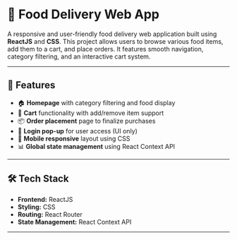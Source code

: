 # 🍔 Food Delivery Web App

A responsive and user-friendly food delivery web application built using **ReactJS** and **CSS**. This project allows users to browse various food items, add them to a cart, and place orders. It features smooth navigation, category filtering, and an interactive cart system.

---

## 🚀 Features

- 🏠 **Homepage** with category filtering and food display  
- 🛒 **Cart** functionality with add/remove item support  
- 📦 **Order placement** page to finalize purchases  
- 🔐 **Login pop-up** for user access (UI only)  
- 📱 **Mobile responsive** layout using CSS  
- 📊 **Global state management** using React Context API  

---

## 🛠️ Tech Stack

- **Frontend:** ReactJS  
- **Styling:** CSS  
- **Routing:** React Router  
- **State Management:** React Context API  

---



<!-- https://docs.stripe.com/testing#international-cards -->